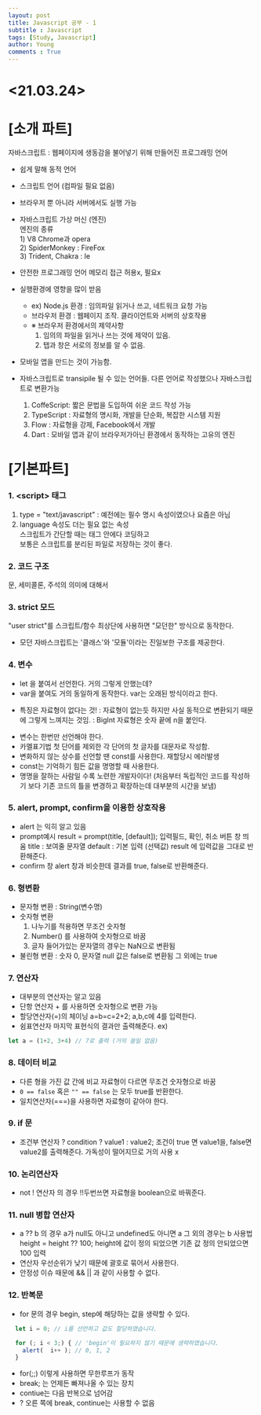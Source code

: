 ```yaml
---
layout: post
title: Javascript 공부 - 1
subtitle : Javascript
tags: [Study, Javascript]
author: Young
comments : True
---
```

# <21.03.24>
# [소개 파트]
자바스크립트 : 웹페이지에 생동감을 불어넣기 위해 만들어진 프로그래밍 언어

- 쉽게 말해 동적 언어
- 스크립트 언어 (컴파일 필요 없음)

- 브라우저 뿐 아니라 서버에서도 실행 가능
- 자바스크립트 가상 머신 (엔진)
  <br>엔진의 종류
  <br>1) V8 Chrome과 opera
  <br>2) SpiderMonkey : FireFox
  <br>3) Trident, Chakra : Ie

- 안전한 프로그래밍 언어
  메모리 접근 허용x, 필요x
- 실행환경에 영향을 많이 받음
  - ex) Node.js 환경 : 임의파일 읽거나 쓰고, 네트워크 요청 가능
  - 브라우저 환경 : 웹페이지 조작. 클라이언트와 서버의 상호작용
  - ※ 브라우저 환경에서의 제약사항  
    1) 임의의 파일을 읽거나 쓰는 것에 제약이 있음.    
    2) 탭과 창은 서로의 정보를 알 수 없음.  
- 모바일 앱을 만드는 것이 가능함.
- 자바스크립트로 transipile 될 수 있는 언어들.
  다른 언어로 작성했으나 자바스크립트로 변환가능  
  1) CoffeScript: 짧은 문법을 도입하여 쉬운 코드 작성 가능  
  2) TypeScript : 자료형의 명시화, 개발을 단순화, 복잡한 시스템 지원  
  3) Flow : 자료형을 강제, Facebook에서 개발  
  4) Dart : 모바일 앱과 같이 브라우저가아닌 환경에서 동작하는 고유의 엔진  

# [기본파트]
### 1. \<script\> 태그  
  1) type = "text/javascript" : 예전에는 필수 명시 속성이였으나 요즘은 아님  
  2) language 속성도 더는 필요 없는 속성  
  스크립트가 간단할 때는 태그 안에다 코딩하고  
  보통은 스크립트를 분리된 파일로 저장하는 것이 좋다.  
### 2. 코드 구조
  문, 세미콜론, 주석의 의미에 대해서
### 3. strict 모드
  "user strict"를 스크립트/함수 최상단에 사용하면 "모던한" 방식으로 동작한다.
  - 모던 자바스크립트는 '클래스'와 '모듈'이라는 진일보한 구조를 제공한다.

### 4. 변수
  - let 을 붙여서 선언한다. 거의 그렇게 안했는데?
  - var을 붙여도 거의 동일하게 동작한다. var는 오래된 방식이라고 한다.
  * 특징은 자료형이 없다는 것!
    : 자료형이 없는듯 하지만 사실 동적으로 변환되기 때문에 그렇게 느껴지는 것임.
    : BigInt 자료형은 숫자 끝에 n을 붙인다.
  - 변수는 한번만 선언해야 한다.
  - 카멜표기법 첫 단어를 제외한 각 단어의 첫 글자를 대문자로 작성함.
  - 변화하지 않는 상수를 선언할 땐 const를 사용한다. 재할당시 에러발생
  - const는 기억하기 힘든 값을 명명할 때 사용한다.
  - 명명을 잘하는 사람일 수록 노련한 개발자이다! (처음부터 독립적인 코드를 작성하기 보다 기존 코드의 틀을 변경하고 확장하는데 대부분의 시간을 보냄)

### 5. alert, prompt, confirm을 이용한 상호작용
  - alert 는 익히 알고 있음
  - prompt예시 
  result = prompt(title, [default]);
  입력필드, 확인, 취소 버튼 창 띄움
  title : 보여줄 문자열
  default :  기본 입력 (선택값)
  result 에 입력값을 그대로 반환해준다.
  - confirm 창
  alert 창과 비슷한데 결과를 true, false로 반환해준다.

### 6. 형변환
  - 문자형 변환 : String(변수명)
  - 숫자형 변환  
    1) 나누기를 적용하면 무조건 숫자형  
    2) Number() 를 사용하여 숫자형으로 바꿈  
    3) 글자 들어가있는 문자열의 경우는 NaN으로 변환됨  
  - 불린형 변환
  : 숫자 0, 문자열 null 값은 false로 변환됨 그 외에는 true
### 7. 연산자
  - 대부분의 연산자는 알고 있음
  - 단항 연산자 + 를 사용하면 숫자형으로 변환 가능
  - 할당연산자(=)의 체이닝 a=b=c=2+2; a,b,c에 4를 입력한다.
  - 쉼표연산자 마지막 표현식의 결과만 출력해준다.
  ex) 
  ```javascript
  let a = (1+2, 3+4) // 7로 출력 (거의 쓸일 없음)
  ```
### 8. 데이터 비교
  - 다른 형을 가진 값 간에 비교
    자료형이 다르면 무조건 숫자형으로 바꿈
  - `0 == false` 혹은  `"" == false` 는 모두 true를 반환한다.
  - 일치연산자(===)을 사용하면 자료형이 같아야 한다.

### 9. if 문
  - 조건부 연산자 ?
  condition ? value1 : value2;
  조건이 true 면 value1을, false면 value2를 출력해준다.
  가독성이 떨어지므로 거의 사용 x

### 10. 논리연산자
  - not ! 연산자 의 경우 !!두번쓰면 자료형을 boolean으로 바꿔준다.
   
### 11. null 병합 연산자
  - a ?? b 의 경우
  a가 null도 아니고 undefined도 아니면 a
  그 외의 경우는 b 
  사용법 height = height ?? 100;
  height에 값이 정의 되었으면 기존 값 
  정의 안되었으면 100 입력
  - 연산자 우선순위가 낮기 때문에 괄호로 묶어서 사용한다.
  - 안정성 이슈 때문에 && \|\| 과 같이 사용할 수 없다.

### 12. 반복문
  - for 문의 경우 begin, step에 해당하는 값을 생략할 수 있다.
  ``` javascript
    let i = 0; // i를 선언하고 값도 할당하였습니다.

    for (; i < 3;) { // 'begin'이 필요하지 않기 때문에 생략하였습니다.
      alert(  i++ ); // 0, 1, 2
    }
  ```
  - for(;;) 이렇게 사용하면 무한루프가 동작
  - break; 는 언제든 빠져나올 수 있는 장치
  - contiue는 다음 반복으로 넘어감
  - ? 오른 쪽에 break, continue는 사용할 수 없음
